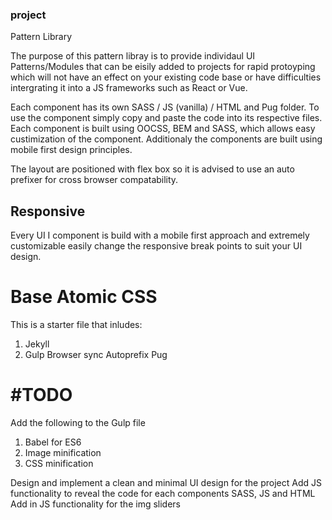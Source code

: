 ###  project 

Pattern Library 

The purpose of this pattern libray is to provide individaul UI Patterns/Modules that can be eisily added to projects for rapid protoyping which will not have an effect on your existing code base or have difficulties intergrating it into a  JS frameworks such as React or Vue. 

Each component has its own SASS / JS (vanilla) / HTML and Pug folder. To use the component simply copy and paste the code into its respective files. Each component is built using OOCSS, BEM and SASS, which allows easy custimization of the component. Additionaly the components are built using mobile first design principles. 

The layout are positioned with flex box so it is advised to use an auto prefixer for cross browser compatability. 



## Responsive 

Every UI I component is build with a mobile first approach and extremely customizable easily change the responsive break points to suit your UI design. 

Base Atomic CSS     
=============================


This is a starter file that inludes: 
1. Jekyll 
2. Gulp
    Browser sync 
    Autoprefix
    Pug 
    
    
#TODO   
=============================


Add the following to the Gulp file
1. Babel for ES6
2. Image minification
3. CSS minification 

Design and implement a clean and minimal UI design for the project 
Add JS functionality to reveal the code for each components SASS, JS and HTML 
Add in JS functionality for the img sliders 
